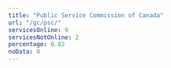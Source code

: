 ```yaml
---
title: "Public Service Commission of Canada"
url: "/gc/psc/"
servicesOnline: 9
servicesNotOnline: 2
percentage: 0.82
noData: 0
---
```

